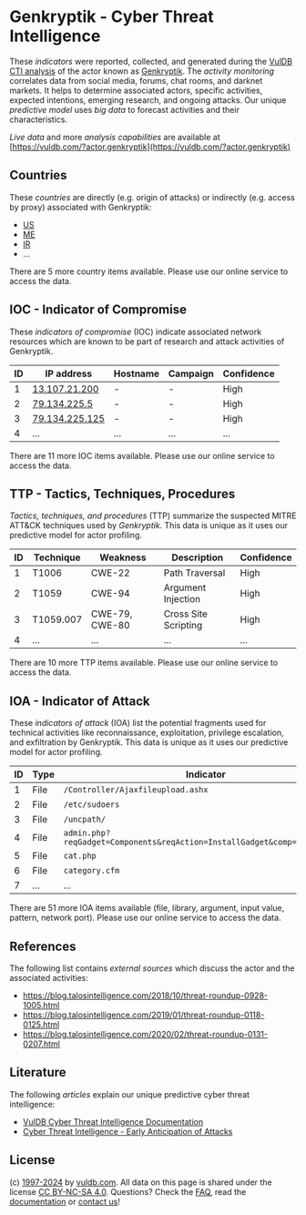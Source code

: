 # Genkryptik - Cyber Threat Intelligence

These _indicators_ were reported, collected, and generated during the [VulDB CTI analysis](https://vuldb.com/?kb.cti) of the actor known as [Genkryptik](https://vuldb.com/?actor.genkryptik). The _activity monitoring_ correlates data from social media, forums, chat rooms, and darknet markets. It helps to determine associated actors, specific activities, expected intentions, emerging research, and ongoing attacks. Our unique _predictive model_ uses _big data_ to forecast activities and their characteristics.

_Live data_ and more _analysis capabilities_ are available at [https://vuldb.com/?actor.genkryptik](https://vuldb.com/?actor.genkryptik)

## Countries

These _countries_ are directly (e.g. origin of attacks) or indirectly (e.g. access by proxy) associated with Genkryptik:

* [US](https://vuldb.com/?country.us)
* [ME](https://vuldb.com/?country.me)
* [IR](https://vuldb.com/?country.ir)
* ...

There are 5 more country items available. Please use our online service to access the data.

## IOC - Indicator of Compromise

These _indicators of compromise_ (IOC) indicate associated network resources which are known to be part of research and attack activities of Genkryptik.

ID | IP address | Hostname | Campaign | Confidence
-- | ---------- | -------- | -------- | ----------
1 | [13.107.21.200](https://vuldb.com/?ip.13.107.21.200) | - | - | High
2 | [79.134.225.5](https://vuldb.com/?ip.79.134.225.5) | - | - | High
3 | [79.134.225.125](https://vuldb.com/?ip.79.134.225.125) | - | - | High
4 | ... | ... | ... | ...

There are 11 more IOC items available. Please use our online service to access the data.

## TTP - Tactics, Techniques, Procedures

_Tactics, techniques, and procedures_ (TTP) summarize the suspected MITRE ATT&CK techniques used by _Genkryptik_. This data is unique as it uses our predictive model for actor profiling.

ID | Technique | Weakness | Description | Confidence
-- | --------- | -------- | ----------- | ----------
1 | T1006 | CWE-22 | Path Traversal | High
2 | T1059 | CWE-94 | Argument Injection | High
3 | T1059.007 | CWE-79, CWE-80 | Cross Site Scripting | High
4 | ... | ... | ... | ...

There are 10 more TTP items available. Please use our online service to access the data.

## IOA - Indicator of Attack

These _indicators of attack_ (IOA) list the potential fragments used for technical activities like reconnaissance, exploitation, privilege escalation, and exfiltration by Genkryptik. This data is unique as it uses our predictive model for actor profiling.

ID | Type | Indicator | Confidence
-- | ---- | --------- | ----------
1 | File | `/Controller/Ajaxfileupload.ashx` | High
2 | File | `/etc/sudoers` | Medium
3 | File | `/uncpath/` | Medium
4 | File | `admin.php?reqGadget=Components&reqAction=InstallGadget&comp=FileBrowser` | High
5 | File | `cat.php` | Low
6 | File | `category.cfm` | Medium
7 | ... | ... | ...

There are 51 more IOA items available (file, library, argument, input value, pattern, network port). Please use our online service to access the data.

## References

The following list contains _external sources_ which discuss the actor and the associated activities:

* https://blog.talosintelligence.com/2018/10/threat-roundup-0928-1005.html
* https://blog.talosintelligence.com/2019/01/threat-roundup-0118-0125.html
* https://blog.talosintelligence.com/2020/02/threat-roundup-0131-0207.html

## Literature

The following _articles_ explain our unique predictive cyber threat intelligence:

* [VulDB Cyber Threat Intelligence Documentation](https://vuldb.com/?kb.cti)
* [Cyber Threat Intelligence - Early Anticipation of Attacks](https://www.scip.ch/en/?labs.20201022)

## License

(c) [1997-2024](https://vuldb.com/?kb.changelog) by [vuldb.com](https://vuldb.com/?kb.about). All data on this page is shared under the license [CC BY-NC-SA 4.0](https://creativecommons.org/licenses/by-nc-sa/4.0/). Questions? Check the [FAQ](https://vuldb.com/?kb.faq), read the [documentation](https://vuldb.com/?kb) or [contact us](https://vuldb.com/?contact)!
